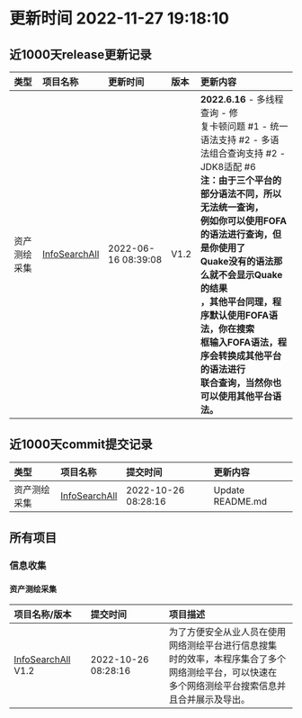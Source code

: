 # 更新时间 2022-11-27 19:18:10

## 近1000天release更新记录
| 类型| 项目名称 | 更新时间 | 版本 | 更新内容 |
| :---- | :---- | :---- | :---- | :---- |
| 资产测绘采集 | [InfoSearchAll](https://github.com/ExpLangcn/InfoSearchAll) | 2022-06-16 08:39:08 | V1.2 | **2022.6.16** - 多线程查询 - 修<br>复卡顿问题 #1 - 统一语法支持 #2 - 多语<br>法组合查询支持 #2 - JDK8适配 #6 **<br>注：由于三个平台的部分语法不同，所以无法统一查询，<br>例如你可以使用FOFA的语法进行查询，但是你使用了<br>Quake没有的语法那么就不会显示Quake的结果<br>，其他平台同理，程序默认使用FOFA语法，你在搜索<br>框输入FOFA语法，程序会转换成其他平台的语法进行<br>联合查询，当然你也可以使用其他平台语法。** |

## 近1000天commit提交记录
| 类型| 项目名称 | 提交时间 | 更新内容 |
| :---- | :---- | :---- | :---- |
| 资产测绘采集 | [InfoSearchAll](https://github.com/ExpLangcn/InfoSearchAll) | 2022-10-26 08:28:16 | Update README.md |
## 所有项目
### 信息收集
#### 资产测绘采集
| 项目名称/版本| 提交时间 | 项目描述 |
| :---- | :---- | :---- |
| [InfoSearchAll](https://github.com/ExpLangcn/InfoSearchAll) V1.2 | 2022-10-26 08:28:16 | 为了方便安全从业人员在使用网络测绘平台进行信息搜集<br>时的效率，本程序集合了多个网络测绘平台，可以快速在<br>多个网络测绘平台搜索信息并且合并展示及导出。 |
